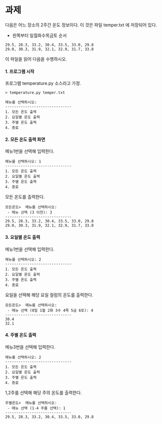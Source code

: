 # 과제

다음은 어느 장소의 2주간 온도 정보이다. 이 것은 파일 temper.txt 에 저장되어 있다.
  - 왼쪽부터 일월화수목금토 순서
 
```
29.5, 28.3, 33.2, 30.4, 33.5, 33.0, 29.8
29.0, 30.3, 31.9, 32.1, 32.9, 31.7, 33.8
```

이 파일을 읽어 다음을 수행하시오.


#### 1. 프로그램 시작

프로그램 temperature.py 소스라고 가정.

```
> temperature.py temper.txt

메뉴를 선택하시오:
------------------------------
1. 모든 온도 출력
2. 요일별 온도 출력
3. 주별 온도 출력
4. 종료
```


#### 2. 모든 온도 출력 화면

메뉴1번을 선택해 입력한다.

```
메뉴를 선택하시오: 1
------------------------------
1. 모든 온도 출력
2. 요일별 온도 출력
3. 주별 온도 출력
4. 종료
```

모든 온도를 출력한다.

```
모든온도>  메뉴를 선택하시오:
 - 메뉴 선택 (3 이전): 3
------------------------------
29.5, 28.3, 33.2, 30.4, 33.5, 33.0, 29.8
29.0, 30.3, 31.9, 32.1, 32.9, 31.7, 33.8
```



#### 3. 요일별 온도 출력

메뉴1번을 선택해 입력한다.


```
메뉴를 선택하시오: 2
------------------------------
1. 모든 온도 출력
2. 요일별 온도 출력
3. 주별 온도 출력
4. 종료
```


요일을 선택해 해당 요일 컬럼의 온도를 출력한다.

```
모든온도>  메뉴를 선택하시오:
 - 메뉴 선택 (0일 1월 2화 3수 4목 5금 6토): 4
------------------------------
30.4
32.1
```




#### 4. 주별 온도 출력

메뉴3번을 선택해 입력한다.

```
메뉴를 선택하시오: 2
------------------------------
1. 모든 온도 출력
2. 요일별 온도 출력
3. 주별 온도 출력
4. 종료
```


1,2주를 선택해 해당 주의 온도를 출력한다.

```
주별온도>  메뉴를 선택하시오:
 - 메뉴 선택 (1-4 주를 선택): 1
------------------------------
29.5, 28.3, 33.2, 30.4, 33.5, 33.0, 29.8
```


